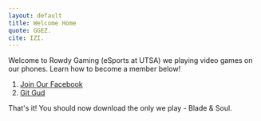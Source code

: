 ```yaml
---
layout: default
title: Welcome Home
quote: GGEZ.
cite: IZI.
---
```


Welcome to Rowdy Gaming (eSports at UTSA) we playing video games on our phones. Learn how to become a member below!

1. [Join Our Facebook](https://www.facebook.com/groups/333557503362963/)
2. [Git Gud](https://kaitlin1.github.io/RowdyGaming/getgood)


That's it! You should now download the only we play - Blade & Soul.

